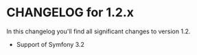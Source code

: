 CHANGELOG for 1.2.x
===================

In this changelog you'll find all significant changes to version 1.2.

* Support of Symfony 3.2
